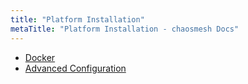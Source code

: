 ```yaml
---
title: "Platform Installation"
metaTitle: "Platform Installation - chaosmesh Docs"
---
```


* [Docker](installation-platform/1-docker)
* [Advanced Configuration](installation-platform/3-advanced-configuration)
